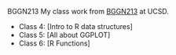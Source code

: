 BGGN213 
My class work from [BGGN213](https://bioboot.github.io/bggn213_F23/) at UCSD.  

- Class 4: [Intro to R data structures]
- Class 5: [All about GGPLOT]
- Class 6: [R Functions]

  
